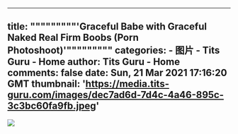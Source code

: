 
---
title: """""""""'Graceful Babe with Graceful Naked Real Firm Boobs (Porn Photoshoot)'"""""""""
categories: 
    - 图片
    - Tits Guru - Home
author: Tits Guru - Home
comments: false
date: Sun, 21 Mar 2021 17:16:20 GMT
thumbnail: 'https://media.tits-guru.com/images/dec7ad6d-7d4c-4a46-895c-3c3bc60fa9fb.jpeg'
---

<div>   
<img src="https://media.tits-guru.com/images/dec7ad6d-7d4c-4a46-895c-3c3bc60fa9fb.jpeg" referrerpolicy="no-referrer">  
</div>
            